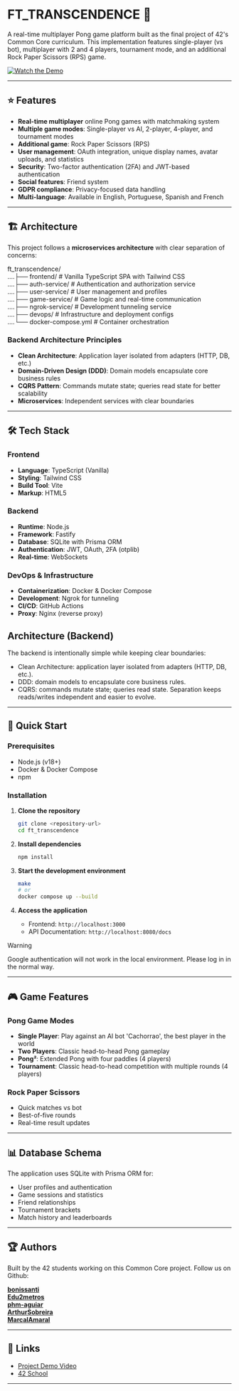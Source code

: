 # FT_TRANSCENDENCE 🏓

A real-time multiplayer Pong game platform built as the final project of 42's Common Core curriculum. This implementation features single-player (vs bot), multiplayer with 2 and 4 players, tournament mode, and an additional Rock Paper Scissors (RPS) game.

[![Watch the Demo](https://i.sstatic.net/Vp2cE.png)](https://drive.google.com/file/d/13-LrXIbCxl5CwCafj5Glb7it4JLWT2Y7/view?usp=sharing)

---

## :star: Features

- **Real-time multiplayer** online Pong games with matchmaking system
- **Multiple game modes**: Single-player vs AI, 2-player, 4-player, and tournament modes
- **Additional game**: Rock Paper Scissors (RPS)
- **User management**: OAuth integration, unique display names, avatar uploads, and statistics
- **Security**: Two-factor authentication (2FA) and JWT-based authentication
- **Social features**: Friend system
- **GDPR compliance**: Privacy-focused data handling
- **Multi-language**: Available in English, Portuguese, Spanish and French

---

## 🏗️ Architecture

This project follows a **microservices architecture** with clear separation of concerns:

ft_transcendence/ <br>
....├── frontend/           # Vanilla TypeScript SPA with Tailwind CSS <br>
....├── auth-service/       # Authentication and authorization service <br>
....├── user-service/       # User management and profiles <br>
....├── game-service/       # Game logic and real-time communication <br>
....├── ngrok-service/      # Development tunneling service <br>
....├── devops/             # Infrastructure and deployment configs<br> 
....└── docker-compose.yml  # Container orchestration<br>



### Backend Architecture Principles

- **Clean Architecture**: Application layer isolated from adapters (HTTP, DB, etc.)
- **Domain-Driven Design (DDD)**: Domain models encapsulate core business rules
- **CQRS Pattern**: Commands mutate state; queries read state for better scalability
- **Microservices**: Independent services with clear boundaries

---

## 🛠️ Tech Stack

### Frontend
- **Language**: TypeScript (Vanilla)
- **Styling**: Tailwind CSS
- **Build Tool**: Vite
- **Markup**: HTML5

### Backend
- **Runtime**: Node.js
- **Framework**: Fastify
- **Database**: SQLite with Prisma ORM
- **Authentication**: JWT, OAuth, 2FA (otplib)
- **Real-time**: WebSockets

### DevOps & Infrastructure
- **Containerization**: Docker & Docker Compose
- **Development**: Ngrok for tunneling
- **CI/CD**: GitHub Actions
- **Proxy**: Nginx (reverse proxy)


## Architecture (Backend)
The backend is intentionally simple while keeping clear boundaries:
- Clean Architecture: application layer isolated from adapters (HTTP, DB, etc.).
- DDD: domain models to encapsulate core business rules.
- CQRS: commands mutate state; queries read state. Separation keeps reads/writes independent and easier to evolve.

---

## 🚀 Quick Start

### Prerequisites
- Node.js (v18+)
- Docker & Docker Compose
- npm

### Installation

1. **Clone the repository**
   ```bash
   git clone <repository-url>
   cd ft_transcendence
   ```

2. **Install dependencies**
   ```bash
   npm install
   ```

3. **Start the development environment**
   ```bash
   make
   # or
   docker compose up --build
   ```

4. **Access the application**
    - Frontend: `http://localhost:3000`
    - API Documentation: `http://localhost:8080/docs`

> [!WARNING]
> Google authentication will not work in the local environment. Please log in in the normal way.

---

## 🎮 Game Features

### Pong Game Modes
- **Single Player**: Play against an AI bot 'Cachorrao', the best player in the world
- **Two Players**: Classic head-to-head Pong gameplay
- **Pong²**: Extended Pong with four paddles (4 players)
- **Tournament**: Classic head-to-head competition with multiple rounds (4 players)

### Rock Paper Scissors
- Quick matches vs bot
- Best-of-five rounds
- Real-time result updates

---

## 📊 Database Schema

The application uses SQLite with Prisma ORM for:
- User profiles and authentication
- Game sessions and statistics
- Friend relationships
- Tournament brackets
- Match history and leaderboards

---

## 🏆 Authors

Built by the 42 students working on this Common Core project. Follow us on Github:

**[bonissanti](https://github.com/bonissanti)**<br>
**[Edu2metros](https://github.com/Edu2metros)**<br>
**[phm-aguiar](https://github.com/phm-aguiar)**<br>
**[ArthurSobreira](https://github.com/ArthurSobreira)**<br>
**[MarcalAmaral](https://github.com/MarcalAmaral)**

---

## 🔗 Links

- [Project Demo Video](https://drive.google.com/file/d/13-LrXIbCxl5CwCafj5Glb7it4JLWT2Y7/view?usp=sharing)
- [42 School](https://42.fr/)

---


